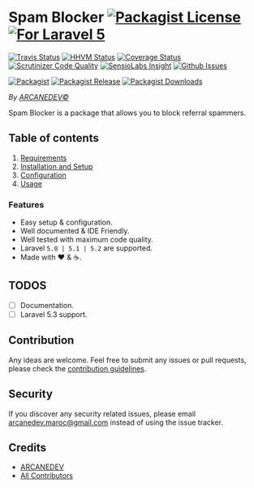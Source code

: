 # Spam Blocker [![Packagist License][badge_license]](LICENSE.md) [![For Laravel 5][badge_laravel]][link-github-repo]

[![Travis Status][badge_build]][link-travis]
[![HHVM Status][badge_hhvm]][link-hhvm]
[![Coverage Status][badge_coverage]][link-scrutinizer]
[![Scrutinizer Code Quality][badge_quality]][link-scrutinizer]
[![SensioLabs Insight][badge_insight]][link-insight]
[![Github Issues][badge_issues]][link-github-issues]

[![Packagist][badge_package]][link-packagist]
[![Packagist Release][badge_release]][link-packagist]
[![Packagist Downloads][badge_downloads]][link-packagist]

*By [ARCANEDEV&copy;](http://www.arcanedev.net/)*

Spam Blocker is a package that allows you to block referral spammers.

## Table of contents

1. [Requirements](_docs/1.Requirements.md)
2. [Installation and Setup](_docs/2.Installation-and-Setup.md)
3. [Configuration](_docs/3.Configuration.md)
4. [Usage](_docs/4.Usage.md)

### Features

  * Easy setup &amp; configuration.
  * Well documented &amp; IDE Friendly.
  * Well tested with maximum code quality.
  * Laravel `5.0 | 5.1 | 5.2` are supported.
  * Made with :heart: &amp; :coffee:.
  
## TODOS

  - [ ] Documentation.
  - [ ] Laravel 5.3 support.

## Contribution

Any ideas are welcome. Feel free to submit any issues or pull requests, please check the [contribution guidelines](CONTRIBUTING.md).

## Security

If you discover any security related issues, please email arcanedev.maroc@gmail.com instead of using the issue tracker.

## Credits

- [ARCANEDEV][link-author]
- [All Contributors][link-contributors]

[badge_laravel]:      https://img.shields.io/badge/For-Laravel%205.1|5.2-orange.svg?style=flat-square
[badge_license]:      https://img.shields.io/packagist/l/arcanedev/spam-blocker.svg?style=flat-square
[badge_build]:        https://img.shields.io/travis/ARCANEDEV/SpamBlocker.svg?style=flat-square
[badge_hhvm]:         https://img.shields.io/hhvm/arcanedev/spam-blocker.svg?style=flat-square
[badge_coverage]:     https://img.shields.io/scrutinizer/coverage/g/ARCANEDEV/SpamBlocker.svg?style=flat-square
[badge_quality]:      https://img.shields.io/scrutinizer/g/ARCANEDEV/SpamBlocker.svg?style=flat-square
[badge_insight]:      https://img.shields.io/sensiolabs/i/e689a60e-fa4f-4905-8219-d628bb8d74e2.svg?style=flat-square
[badge_issues]:       https://img.shields.io/github/issues/ARCANEDEV/SpamBlocker.svg?style=flat-square
[badge_package]:      https://img.shields.io/badge/package-arcanedev/spam--blocker-blue.svg?style=flat-square
[badge_release]:      https://img.shields.io/packagist/v/arcanedev/spam-blocker.svg?style=flat-square
[badge_downloads]:    https://img.shields.io/packagist/dt/arcanedev/spam-blocker.svg?style=flat-square

[link-author]:        https://github.com/arcanedev-maroc
[link-github-repo]:   https://github.com/ARCANEDEV/SpamBlocker
[link-github-issues]: https://github.com/ARCANEDEV/SpamBlocker/issues
[link-contributors]:  https://github.com/ARCANEDEV/SpamBlocker/graphs/contributors
[link-packagist]:     https://packagist.org/packages/arcanedev/spam-blocker
[link-travis]:        https://travis-ci.org/ARCANEDEV/SpamBlocker
[link-hhvm]:          http://hhvm.h4cc.de/package/arcanedev/spam-blocker
[link-scrutinizer]:   https://scrutinizer-ci.com/g/ARCANEDEV/SpamBlocker/?branch=master
[link-insight]:       https://insight.sensiolabs.com/projects/e689a60e-fa4f-4905-8219-d628bb8d74e2
